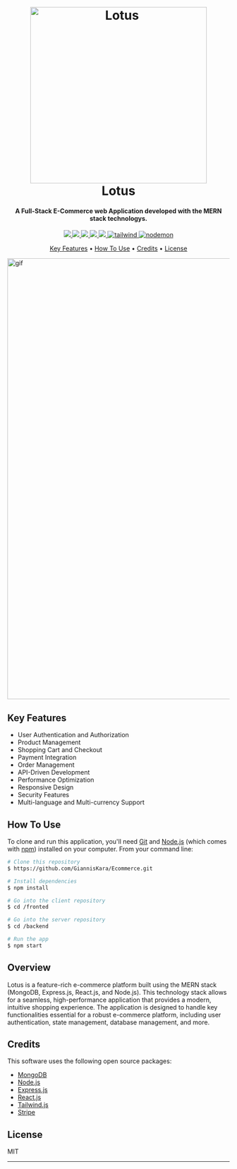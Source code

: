 
<h1 align="center">
  <br>
  <img src="https://github.com/user-attachments/assets/c1766d16-1ed7-4bb1-b09e-9329619b08a9" alt="Lotus" width="400">
  <br>
  Lotus
  <br>
</h1>

<h4 align="center">A Full-Stack E-Commerce web Application developed with the MERN stack technologys.</h4>

<p align="center">
  <a href="https://www.mongodb.com">
    <img src="https://img.shields.io/badge/MongoDB-%234ea94b.svg?style=for-the-badge&logo=mongodb&logoColor=white">
  </a>
  
 <a href="https://expressjs.com/">
    <img src="https://img.shields.io/badge/express.js-%23404d59.svg?style=for-the-badge&logo=express&logoColor=%2361DAFB">
  </a>
  <a href="https://react.dev/">
    <img src="https://img.shields.io/badge/react-%2320232a.svg?style=for-the-badge&logo=react&logoColor=%2361DAFB">
  </a>
   <a href="https://nodejs.org/">
    <img src="https://img.shields.io/badge/node.js-6DA55F?style=for-the-badge&logo=node.js&logoColor=white">
  </a>
  <a href="https://stripe.com">
    <img src="https://img.shields.io/badge/Stripe-5469d4?style=for-the-badge&logo=stripe&logoColor=ffffff">
  </a>
  <a href="https://tailwindcss.com/">
    <img src="https://img.shields.io/badge/tailwindcss-%2338B2AC.svg?style=for-the-badge&logo=tailwind-css&logoColor=white"
         alt="tailwind">
  </a>
  <a href="https://nodemon.io/">
    <img src="https://img.shields.io/badge/NODEMON-%23323330.svg?style=for-the-badge&logo=nodemon&logoColor=%BBDEAD"
         alt="nodemon">
  </a>
</p>
<p align="center">
  <a href="#key-features">Key Features</a> •
  <a href="#how-to-use">How To Use</a> •
  <a href="#credits">Credits</a> •
  <a href="#license">License</a>
  </p>
<img aling="center" width="1000" src="https://github-production-user-asset-6210df.s3.amazonaws.com/117419359/379903678-054cc576-8b8b-489f-9209-e1772ae56998.gif?X-Amz-Algorithm=AWS4-HMAC-SHA256&X-Amz-Credential=AKIAVCODYLSA53PQK4ZA%2F20241024%2Fus-east-1%2Fs3%2Faws4_request&X-Amz-Date=20241024T190429Z&X-Amz-Expires=300&X-Amz-Signature=af1464b8e48c2b618e43d8c7c024d67e829f819ce831c0a10f89239072d6e197&X-Amz-SignedHeaders=host" alt="gif"></img>

## Key Features

* User Authentication and Authorization
* Product Management
* Shopping Cart and Checkout  
* Payment Integration
* Order Management
* API-Driven Development
* Performance Optimization
* Responsive Design
* Security Features
* Multi-language and Multi-currency Support

## How To Use

To clone and run this application, you'll need [Git](https://git-scm.com) and [Node.js](https://nodejs.org/en/download/) (which comes with [npm](http://npmjs.com)) installed on your computer. From your command line:

```bash
# Clone this repository
$ https://github.com/GiannisKara/Ecommerce.git

# Install dependencies
$ npm install

# Go into the client repository
$ cd /fronted

# Go into the server repository
$ cd /backend

# Run the app
$ npm start
```

## Overview

Lotus is a feature-rich e-commerce platform built using the MERN stack (MongoDB, Express.js, React.js, and Node.js). This technology stack allows for a seamless, high-performance application that provides a modern, intuitive shopping experience. The application is designed to handle key functionalities essential for a robust e-commerce platform, including user authentication, state management, database management, and more. 


## Credits

This software uses the following open source packages:

- [MongoDB](https://www.mongodb.com)
- [Node.js](https://nodejs.org/)
- [Express.js](https://expressjs.com/)
- [React.js](https://react.dev/)
- [Tailwind.js](https://tailwindcss.com/)
- [Stripe](https://stripe.com)

## License
MIT

---

